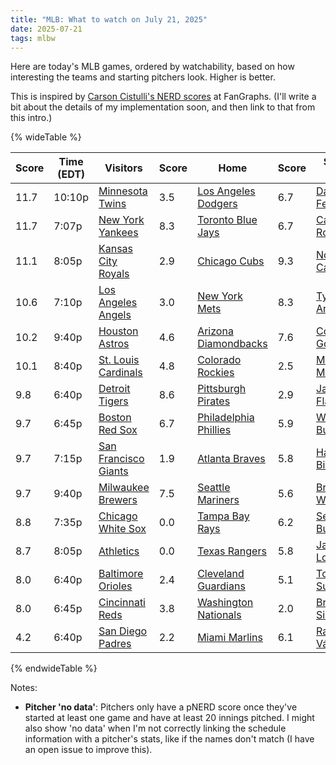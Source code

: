 ```yaml
---
title: "MLB: What to watch on July 21, 2025"
date: 2025-07-21
tags: mlbw
---
```


Here are today's MLB games, ordered by watchability, based on how interesting the teams and starting pitchers look. Higher is better.

This is inspired by [Carson Cistulli's NERD scores](https://blogs.fangraphs.com/introducing-team-nerd/) at FanGraphs. (I'll write a bit about the details of my implementation soon, and then link to that from this intro.)

{% wideTable %}

| Score | Time (EDT) | Visitors                                                               | Score | Home                                                                       | Score | Starter (V)                                                     | Score   | Starter (H)                                                 | Score   |
| ----- | ---------- | ---------------------------------------------------------------------- | ----- | -------------------------------------------------------------------------- | ----- | --------------------------------------------------------------- | ------- | ----------------------------------------------------------- | ------- |
| 11.7  | 10:10p     | [Minnesota Twins](https://www.fangraphs.com/teams/twins/stats)         | 3.5   | [Los Angeles Dodgers](https://www.fangraphs.com/teams/dodgers/stats)       | 6.7   | [David Festa](https://www.fangraphs.com/search?q=Festa)         | 6.6     | [Shohei Ohtani](https://www.fangraphs.com/search?q=Ohtani)  | No data |
| 11.7  | 7:07p      | [New York Yankees](https://www.fangraphs.com/teams/yankees/stats)      | 8.3   | [Toronto Blue Jays](https://www.fangraphs.com/teams/blue-jays/stats)       | 6.7   | [Carlos Rodón](https://www.fangraphs.com/search?q=Rodón)        | No data | [Kevin Gausman](https://www.fangraphs.com/search?q=Gausman) | 4.2     |
| 11.1  | 8:05p      | [Kansas City Royals](https://www.fangraphs.com/teams/royals/stats)     | 2.9   | [Chicago Cubs](https://www.fangraphs.com/teams/cubs/stats)                 | 9.3   | [Noah Cameron](https://www.fangraphs.com/search?q=Cameron)      | 5.0     | [Ryan Brasier](https://www.fangraphs.com/search?q=Brasier)  | No data |
| 10.6  | 7:10p      | [Los Angeles Angels](https://www.fangraphs.com/teams/angels/stats)     | 3.0   | [New York Mets](https://www.fangraphs.com/teams/mets/stats)                | 8.3   | [Tyler Anderson](https://www.fangraphs.com/search?q=Anderson)   | 6.9     | [Kodai Senga](https://www.fangraphs.com/search?q=Senga)     | 3.0     |
| 10.2  | 9:40p      | [Houston Astros](https://www.fangraphs.com/teams/astros/stats)         | 4.6   | [Arizona Diamondbacks](https://www.fangraphs.com/teams/diamondbacks/stats) | 7.6   | [Colton Gordon](https://www.fangraphs.com/search?q=Gordon)      | 4.0     | [Zac Gallen](https://www.fangraphs.com/search?q=Gallen)     | 4.0     |
| 10.1  | 8:40p      | [St. Louis Cardinals](https://www.fangraphs.com/teams/cardinals/stats) | 4.8   | [Colorado Rockies](https://www.fangraphs.com/teams/rockies/stats)          | 2.5   | [Michael McGreevy](https://www.fangraphs.com/search?q=McGreevy) | 4.0     | [Austin Gomber](https://www.fangraphs.com/search?q=Gomber)  | 8.8     |
| 9.8   | 6:40p      | [Detroit Tigers](https://www.fangraphs.com/teams/tigers/stats)         | 8.6   | [Pittsburgh Pirates](https://www.fangraphs.com/teams/pirates/stats)        | 2.9   | [Jack Flaherty](https://www.fangraphs.com/search?q=Flaherty)    | 2.8     | [Paul Skenes](https://www.fangraphs.com/search?q=Skenes)    | 5.2     |
| 9.7   | 6:45p      | [Boston Red Sox](https://www.fangraphs.com/teams/red-sox/stats)        | 6.7   | [Philadelphia Phillies](https://www.fangraphs.com/teams/phillies/stats)    | 5.9   | [Walker Buehler](https://www.fangraphs.com/search?q=Buehler)    | 5.2     | [Zack Wheeler](https://www.fangraphs.com/search?q=Wheeler)  | 1.6     |
| 9.7   | 7:15p      | [San Francisco Giants](https://www.fangraphs.com/teams/giants/stats)   | 1.9   | [Atlanta Braves](https://www.fangraphs.com/teams/braves/stats)             | 5.8   | [Hayden Birdsong](https://www.fangraphs.com/search?q=Birdsong)  | 7.6     | [Bryce Elder](https://www.fangraphs.com/search?q=Elder)     | 4.1     |
| 9.7   | 9:40p      | [Milwaukee Brewers](https://www.fangraphs.com/teams/brewers/stats)     | 7.5   | [Seattle Mariners](https://www.fangraphs.com/teams/mariners/stats)         | 5.6   | [Brandon Woodruff](https://www.fangraphs.com/search?q=Woodruff) | No data | [George Kirby](https://www.fangraphs.com/search?q=Kirby)    | 3.1     |
| 8.8   | 7:35p      | [Chicago White Sox](https://www.fangraphs.com/teams/white-sox/stats)   | 0.0   | [Tampa Bay Rays](https://www.fangraphs.com/teams/rays/stats)               | 6.2   | [Sean Burke](https://www.fangraphs.com/search?q=Burke)          | 6.8     | [Shane Baz](https://www.fangraphs.com/search?q=Baz)         | 4.5     |
| 8.7   | 8:05p      | [Athletics](https://www.fangraphs.com/teams/athletics/stats)           | 0.0   | [Texas Rangers](https://www.fangraphs.com/teams/rangers/stats)             | 5.8   | [Jacob Lopez](https://www.fangraphs.com/search?q=Lopez)         | 4.6     | [Jack Leiter](https://www.fangraphs.com/search?q=Leiter)    | 6.9     |
| 8.0   | 6:40p      | [Baltimore Orioles](https://www.fangraphs.com/teams/orioles/stats)     | 2.4   | [Cleveland Guardians](https://www.fangraphs.com/teams/guardians/stats)     | 5.1   | [Tomoyuki Sugano](https://www.fangraphs.com/search?q=Sugano)    | 4.4     | [Tanner Bibee](https://www.fangraphs.com/search?q=Bibee)    | 4.0     |
| 8.0   | 6:45p      | [Cincinnati Reds](https://www.fangraphs.com/teams/reds/stats)          | 3.8   | [Washington Nationals](https://www.fangraphs.com/teams/nationals/stats)    | 2.0   | [Brady Singer](https://www.fangraphs.com/search?q=Singer)       | 4.8     | [Jake Irvin](https://www.fangraphs.com/search?q=Irvin)      | 5.2     |
| 4.2   | 6:40p      | [San Diego Padres](https://www.fangraphs.com/teams/padres/stats)       | 2.2   | [Miami Marlins](https://www.fangraphs.com/teams/marlins/stats)             | 6.1   | [Randy Vásquez](https://www.fangraphs.com/search?q=Vásquez)     | No data | [Eury Pérez](https://www.fangraphs.com/search?q=Pérez)      | No data |

{% endwideTable %}

Notes:

- **Pitcher 'no data'**: Pitchers only have a pNERD score once they've started at least one game and have at least 20 innings pitched. I might also show 'no data' when I'm not correctly linking the schedule information with a pitcher's stats, like if the names don't match (I have an open issue to improve this).

